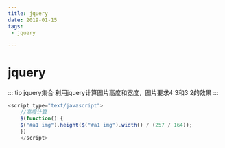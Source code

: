 ```yaml
--- 
title: jquery
date: 2019-01-15
tags: 
 - jquery

---
```

# jquery

::: tip jquery集合
利用jquery计算图片高度和宽度，图片要求4:3和3:2的效果
:::
``` js
<script type="text/javascript">
    //高度计算
    $(function() {
    $("#a1 img").height($("#a1 img").width() / (257 / 164));
    })
    </script>
```
